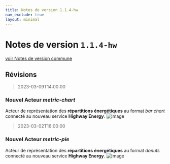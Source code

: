 ```yaml
---
title: Notes de version 1.1.4-hw
nav_exclude: true
layout: minimal
---
```


# Notes de version `1.1.4-hw`

[voir Notes de version commune](https://witsa.github.io/synapps/synapps-studio-releases/notes/1.1.4)

## Révisions

> 2023-03-09T14:00:00

### Nouvel Acteur _metric-chart_

Acteur de représentation des **répartitions énergétiques** au format _bar chart_ connecté au nouveau service **Highway Energy**.
![image](https://user-images.githubusercontent.com/9974702/224278828-65e7ace4-aa04-4063-927f-2dc353c97b2f.png)

> 2023-03-02T16:00:00

### Nouvel Acteur _metric-pie_

Acteur de représentation des **répartitions énergétiques** au format _donuts_ connecté au nouveau service **Highway Energy**.
![image](https://user-images.githubusercontent.com/9974702/222484078-a0d23f75-7824-40e2-bfd6-d55cfd0bb1cb.png)
